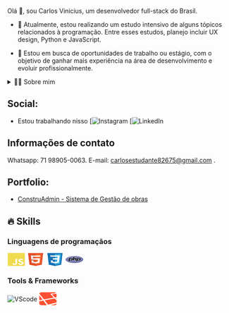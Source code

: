 
<!-- Presentation -->
<p>
Olá 👋, sou Carlos Vinicius, um desenvolvedor full-stack do Brasil.

- 🔨 Atualmente, estou realizando um estudo intensivo de alguns tópicos relacionados à programação. Entre esses estudos, planejo incluir UX design, Python e JavaScript.

- 🚀 Estou em busca de oportunidades de trabalho ou estágio, com o objetivo de ganhar mais experiência na área de desenvolvimento e evoluir profissionalmente.
    
</p>

<!-- Dropdown -->
<details>
<summary>👨‍💻 Sobre mim</summary>
  
- Tenho 21 anos e atualmente resido no Brasil, mas tenho a pretensão de, no futuro, realizar uma mudança para o Canadá. Estou dedicando meu tempo ao estudo do inglês e também tenho o objetivo de aprimorar o espanhol. Possuo experiência em SQL, PHP, modelagem de sistemas e web design.

- Iniciei minha jornada na programação em 2021 e, em 2022, cursei Desenvolvimento de Sistemas pelo SENAI. Essa experiência me ajudou no desenvolvimento de habilidades, como criatividade, pensamento crítico, gestão de projeto e comunicação entre equipe.

- Meu principal hobby é jogar, desde RPG de mesa até jogos online. Não garanto ser o melhor nisso, mas é algo que realmente gosto de fazer principalmente na companhia de alguem. Não sou muito ativo em redes sociais e prefiro manter minha conta apenas como um perfil profissional. Se quiser me conhecer melhor, entre em contato, podemos discutir projetos, bater um papo e,se houver tempo, jogar algo.
</details>

## Social:
<!-- Links -->
- Estou trabalhando nisso
[![Instagram]()
[![LinkedIn]()

## Informações de contato
Whatsapp: 71 98905-0063.
E-mail: carlosestudante82675@gmail.com .

<!-- Portfolio -->
## Portfolio:
- [ConstruAdmin - Sistema de Gestão de obras](https://github.com/CarlosVC82675/Projeto-ConstruAdmin-Finalizado.git)


## 🔥 Skills
<!-- Skills: Programming Languages -->
  <div style="flex-basis: 48%;">
    <h3>Linguagens de programaçãos</h3>
    <img align="center" alt="Js" height="30" width="40" src="https://raw.githubusercontent.com/devicons/devicon/master/icons/javascript/javascript-plain.svg">
    <img align="center" alt="HTML" height="30" width="40" src="https://raw.githubusercontent.com/devicons/devicon/master/icons/html5/html5-original.svg">
    <img align="center" alt="CSS" height="30" width="40" src="https://raw.githubusercontent.com/devicons/devicon/master/icons/css3/css3-original.svg">
    <img align="center" alt="PHP" height="30" width="40" src="https://raw.githubusercontent.com/devicons/devicon/master/icons/php/php-original.svg">
  </div>
  
  <!-- Skills: Tools & Frameworks -->
  <div style="flex-basis: 48%;">
    <h3>Tools & Frameworks</h3>
    <img align="center" alt="VScode" height="30" width="40" src="https://cdn.jsdelivr.net/gh/devicons/devicon/icons/vscode/vscode-original.svg">
    <img align="center" alt="Laravel" height="30" width="40" src="https://raw.githubusercontent.com/devicons/devicon/master/icons/laravel/laravel-plain.svg">
  </div>

  
  
